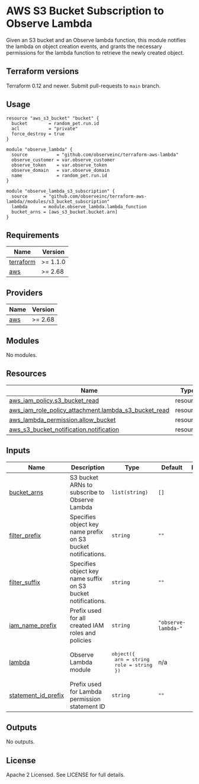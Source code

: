 # AWS S3 Bucket Subscription to Observe Lambda

Given an S3 bucket and an Observe lambda function, this module notifies the
lambda on object creation events, and grants the necessary permissions for the
lambda function to retrieve the newly created object.

## Terraform versions

Terraform 0.12 and newer. Submit pull-requests to `main` branch.

## Usage

```hcl
resource "aws_s3_bucket" "bucket" {
  bucket        = random_pet.run.id
  acl           = "private"
  force_destroy = true
}

module "observe_lambda" {
  source           = "github.com/observeinc/terraform-aws-lambda"
  observe_customer = var.observe_customer
  observe_token    = var.observe_token
  observe_domain   = var.observe_domain
  name             = random_pet.run.id
}

module "observe_lambda_s3_subscription" {
  source      = "github.com/observeinc/terraform-aws-lambda//modules/s3_bucket_subscription"
  lambda      = module.observe_lambda.lambda_function
  bucket_arns = [aws_s3_bucket.bucket.arn]
}
```

<!-- BEGINNING OF PRE-COMMIT-TERRAFORM DOCS HOOK -->
## Requirements

| Name | Version |
|------|---------|
| <a name="requirement_terraform"></a> [terraform](#requirement\_terraform) | >= 1.1.0 |
| <a name="requirement_aws"></a> [aws](#requirement\_aws) | >= 2.68 |

## Providers

| Name | Version |
|------|---------|
| <a name="provider_aws"></a> [aws](#provider\_aws) | >= 2.68 |

## Modules

No modules.

## Resources

| Name | Type |
|------|------|
| [aws_iam_policy.s3_bucket_read](https://registry.terraform.io/providers/hashicorp/aws/latest/docs/resources/iam_policy) | resource |
| [aws_iam_role_policy_attachment.lambda_s3_bucket_read](https://registry.terraform.io/providers/hashicorp/aws/latest/docs/resources/iam_role_policy_attachment) | resource |
| [aws_lambda_permission.allow_bucket](https://registry.terraform.io/providers/hashicorp/aws/latest/docs/resources/lambda_permission) | resource |
| [aws_s3_bucket_notification.notification](https://registry.terraform.io/providers/hashicorp/aws/latest/docs/resources/s3_bucket_notification) | resource |

## Inputs

| Name | Description | Type | Default | Required |
|------|-------------|------|---------|:--------:|
| <a name="input_bucket_arns"></a> [bucket\_arns](#input\_bucket\_arns) | S3 bucket ARNs to subscribe to Observe Lambda | `list(string)` | `[]` | no |
| <a name="input_filter_prefix"></a> [filter\_prefix](#input\_filter\_prefix) | Specifies object key name prefix on S3 bucket notifications. | `string` | `""` | no |
| <a name="input_filter_suffix"></a> [filter\_suffix](#input\_filter\_suffix) | Specifies object key name suffix on S3 bucket notifications. | `string` | `""` | no |
| <a name="input_iam_name_prefix"></a> [iam\_name\_prefix](#input\_iam\_name\_prefix) | Prefix used for all created IAM roles and policies | `string` | `"observe-lambda-"` | no |
| <a name="input_lambda"></a> [lambda](#input\_lambda) | Observe Lambda module | <pre>object({<br>    arn  = string<br>    role = string<br>  })</pre> | n/a | yes |
| <a name="input_statement_id_prefix"></a> [statement\_id\_prefix](#input\_statement\_id\_prefix) | Prefix used for Lambda permission statement ID | `string` | `""` | no |

## Outputs

No outputs.
<!-- END OF PRE-COMMIT-TERRAFORM DOCS HOOK -->

## License

Apache 2 Licensed. See LICENSE for full details.
